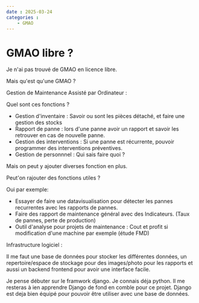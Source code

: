 ```yaml
---
date : 2025-03-24
categories :
    - GMAO
---
```


# GMAO libre ?

Je n'ai pas trouvé de GMAO en licence libre.

Mais qu'est qu'une GMAO ?

Gestion de Maintenance Assisté par Ordinateur :

Quel sont ces fonctions ?

- Gestion d'inventaire : Savoir ou sont les pièces détaché, et faire une gestion des stocks
- Rapport de panne : lors d'une panne avoir un rapport et savoir les retrouver en cas de nouvelle panne.
- Gestion des interventions : Si une panne est récurrente, pouvoir programmer des interventions préventives.
- Gestion de personnnel : Qui sais faire quoi ? 

Mais on peut y ajouter diverses fonction en plus.

Peut'on rajouter des fonctions utiles ?

Oui par exemple: 

- Essayer de faire une datavisualisation pour détecter les pannes recurrentes avec les rapports de pannes.
- Faire des rapport de maintenance général avec des Indicateurs. (Taux de pannes, perte de production)
- Outil d'analyse pour projets de maintenance : Cout et profit si modification d'une machine par exemple (étude FMD)

Infrastructure logiciel :

Il me faut une base de données pour stocker les différentes données, un repertoire/espace de stockage pour des images/photo pour les rapports et aussi un backend frontend pour avoir une interface facile.

Je pense débuter sur le framwork django. Je connais déja python. Il me resteras à ien apprendre Django de fond en comble pour ce projet.
Django est deja bien équipé pour pouvoir être utiliser avec une base de données.
